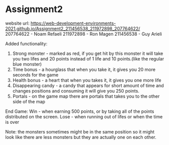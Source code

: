 # Assignment2
website url: https://web-development-environments-2021.github.io/Assignment2_211456538_211972898_207764622/
207764622 - Noam Refaeli
211972898 - Ron Magen
211456538 - Guy Arieli

Added functionality:
1) Strong monster - marked as red, if you get hit by this monster it will take you two lifes and 20 points instead of 1 life and 10 points.(like the regular blue monster)
2) Time bonus - a hourglass that when you take it, it gives you 20 more seconds for the game
3) Health bonus - a heart that when you takes it, it gives you one more life
4) Disappearing candy - a candy that appears for short amount of time and changes positions and consuming it will give you 250 points.
5) Portals - on the game map there are portals that takes you to the other side of the map

End Game:
Win - when earning 500 points, or by taking all of the points distributed on the screen.
Lose - when running out of lifes or when the time is over

Note: the monsters sometimes might be in the same position so it might look like there are less monsters but they are actually one on each other.
